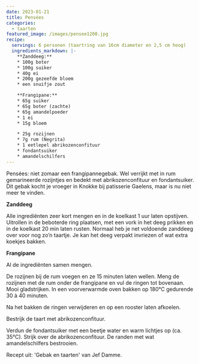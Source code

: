 ```yaml
---
date: 2023-01-21
title: Pensées
categories:
  - taarten
featured_image: /images/pensee1200.jpg
recipe:
  servings: 6 personen (taartring van 16cm diameter en 2,5 cm hoog)
  ingredients_markdown: |-
    **Zanddeeg:**
    * 100g boter    * 100g suiker    * 40g ei    * 200g gezeefde bloem    * een snuifje zout

    **Frangipane:**    * 65g suiker    * 65g boter (zachte)    * 65g amandelpoeder    * 1 ei    * 15g bloem    * 25g rozijnen
    * 7g rum (Negrita)
    * 1 eetlepel abrikozenconfituur
    * fondantsuiker    * amandelschilfers
---
```

Pensées: niet zomaar een frangipannegebak. Wel verrijkt met in rum gemarineerde rozijntjes en bedekt met abrikozenconfituur en fondantsuiker. Dit gebak kocht je vroeger in Knokke bij patisserie Gaelens, maar is nu niet meer te vinden. 

<!--more-->

**Zanddeeg**

Alle ingrediënten zeer kort mengen en in de koelkast  1 uur laten opstijven.Uitrollen in de beboterde ring plaatsen, met een vork in het deeg prikken en in de koelkast 20 min laten rusten.
Normaal heb je net voldoende zanddeeg over voor nog zo’n taartje.
Je kan het deeg verpakt invriezen of wat extra koekjes bakken.

**Frangipane**

Al de ingrediënten samen mengen.

De rozijnen bij de rum voegen en ze 15 minuten laten wellen.
Meng de rozijnen met de rum onder de frangipane en vul de ringen tot bovenaan.
Mooi gladstrijken.
In een voorverwarmde oven bakken op 180°C gedurende 30 à 40 minuten.

Na het bakken de ringen verwijderen en op een rooster laten afkoelen.

Bestrijk de taart met abrikozenconfituur.

Verdun de fondantsuiker met een beetje water en warm lichtjes op (ca. 35°C).
Strijk over de abrikozenconfituur.
De randen met wat amandelschilfers bestrooien.

Recept uit: 'Gebak en taarten' van Jef Damme.

